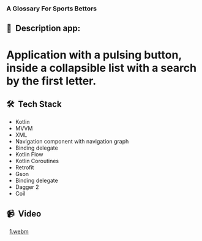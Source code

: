 ### A Glossary For Sports Bettors

## 📜 &nbsp;Description app:

# Application with a pulsing button, inside a collapsible list with a search by the first letter.

## 🛠 &nbsp;Tech Stack

* Kotlin
* MVVM
* XML
* Navigation component with navigation graph
* Binding delegate
* Kotlin Flow
* Kotlin Coroutines
* Retrofit
* Gson
* Binding delegate
* Dagger 2
* Coil

## 📹 &nbsp;Video

&nbsp; [1.webm](https://user-images.githubusercontent.com/69785788/194882948-5acb98a9-deae-4dc0-a070-5bb9f0aca3a4.webm)
